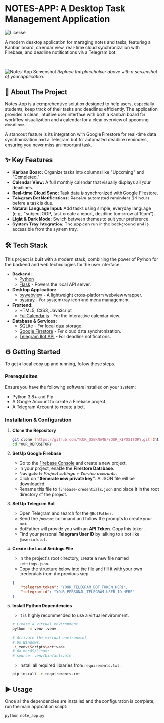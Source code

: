 # NOTES-APP: A Desktop Task Management Application

![License](https://img.shields.io/badge/license-MIT-blue.svg)

A modern desktop application for managing notes and tasks, featuring a Kanban board, calendar view, real-time cloud synchronization with Firebase, and deadline notifications via a Telegram bot.

<br>

![Notes-App Screenshot](https://place-hold.it/800x500?text=Error=24)
*Replace the placeholder above with a screenshot of your application.*

## 🚀 About The Project

Notes-App is a comprehensive solution designed to help users, especially students, keep track of their tasks and deadlines efficiently. The application provides a clean, intuitive user interface with both a Kanban board for workflow visualization and a calendar for a clear overview of upcoming deadlines.

A standout feature is its integration with Google Firestore for real-time data synchronization and a Telegram bot for automated deadline reminders, ensuring you never miss an important task.

## ✨ Key Features

* **Kanban Board:** Organize tasks into columns like "Upcoming" and "Completed."
* **Calendar View:** A full monthly calendar that visually displays all your deadlines.
* **Real-time Cloud Sync:** Task data is synchronized with Google Firestore.
* **Telegram Bot Notifications:** Receive automated reminders 24 hours before a task is due.
* **Natural Language Input:** Add tasks using simple, everyday language (e.g., "subject OOP, task create a report, deadline tomorrow at 10pm").
* **Light & Dark Mode:** Switch between themes to suit your preference.
* **System Tray Integration:** The app can run in the background and is accessible from the system tray.

## 🛠️ Tech Stack

This project is built with a modern stack, combining the power of Python for the backend and web technologies for the user interface.

* **Backend:**
    * [Python](https://www.python.org/)
    * [Flask](https://flask.palletsprojects.com/) - Powers the local API server.
* **Desktop Application:**
    * [pywebview](https://pywebview.flowrl.com/) - A lightweight cross-platform webview wrapper.
    * [pystray](https://pystray.readthedocs.io/) - For system tray icon and menu management.
* **Frontend:**
    * HTML5, CSS3, JavaScript
    * [FullCalendar.js](https://fullcalendar.io/) - For the interactive calendar view.
* **Database & Services:**
    * SQLite - For local data storage.
    * [Google Firestore](https://firebase.google.com/docs/firestore) - For cloud data synchronization.
    * [Telegram Bot API](https://core.telegram.org/bots/api) - For deadline notifications.

## ⚙️ Getting Started

To get a local copy up and running, follow these steps.

### Prerequisites

Ensure you have the following software installed on your system:
* Python 3.8+ and Pip
* A Google Account to create a Firebase project.
* A Telegram Account to create a bot.

### Installation & Configuration

1.  **Clone the Repository**
    ```bash
    git clone [https://github.com/YOUR_USERNAME/YOUR_REPOSITORY.git](https://github.com/YOUR_USERNAME/YOUR_REPOSITORY.git)
    cd YOUR_REPOSITORY
    ```

2.  **Set Up Google Firebase**
    * Go to the [Firebase Console](https://console.firebase.google.com/) and create a new project.
    * In your project, enable the **Firestore Database**.
    * Navigate to *Project settings* > *Service accounts*.
    * Click on **"Generate new private key"**. A JSON file will be downloaded.
    * Rename this file to `firebase-credentials.json` and place it in the root directory of the project.

3.  **Set Up Telegram Bot**
    * Open Telegram and search for the `@BotFather`.
    * Send the `/newbot` command and follow the prompts to create your bot.
    * BotFather will provide you with an **API Token**. Copy this token.
    * Find your personal **Telegram User ID** by talking to a bot like `@userinfobot`.

4.  **Create the Local Settings File**
    * In the project's root directory, create a new file named `settings.json`.
    * Copy the structure below into the file and fill it with your own credentials from the previous step.
    ```json
    {
        "telegram_token": "YOUR_TELEGRAM_BOT_TOKEN_HERE",
        "telegram_id": "YOUR_PERSONAL_TELEGRAM_USER_ID_HERE"
    }
    ```

5.  **Install Python Dependencies**
    * It is highly recommended to use a virtual environment.
    ```bash
    # Create a virtual environment
    python -m venv .venv
    
    # Activate the virtual environment
    # On Windows:
    .\.venv\Scripts\activate
    # On macOS/Linux:
    # source .venv/bin/activate
    ```
    * Install all required libraries from `requirements.txt`.
    ```bash
    pip install -r requirements.txt
    ```

## ▶️ Usage

Once all the dependencies are installed and the configuration is complete, run the main application script:

```bash
python note_app.py
